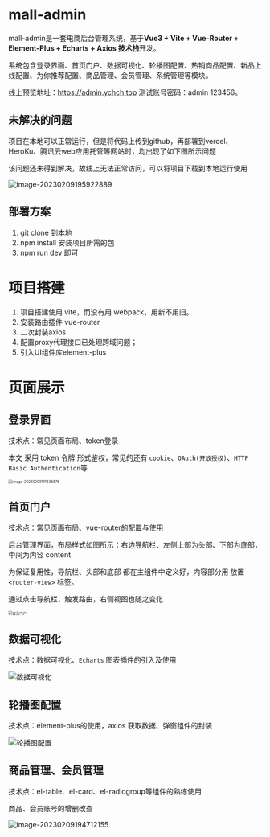 # mall-admin

mall-admin是一套电商后台管理系统，基于**Vue3 + Vite + Vue-Router + Element-Plus + Echarts + Axios 技术栈**开发。

系统包含登录界面、首页门户、数据可视化、轮播图配置、热销商品配置、新品上线配置、为你推荐配置、商品管理、会员管理、系统管理等模块。

线上预览地址：https://admin.ychch.top 测试账号密码：admin 123456。

## 未解决的问题

项目在本地可以正常运行，但是将代码上传到github，再部署到vercel、HeroKu、腾讯云web应用托管等网站时，均出现了如下图所示问题

该问题还未得到解决，故线上无法正常访问，可以将项目下载到本地运行使用

![image-20230209195922889](https://ychch-blog.oss-cn-hongkong.aliyuncs.com/image-20230209195922889.webp)

## 部署方案

1. git clone 到本地
2. npm install  安装项目所需的包
3. npm run dev  即可

# 项目搭建

1. 项目搭建使用 vite，而没有用 webpack，用新不用旧。
2. 安装路由插件 vue-router
3. 二次封装axios
4. 配置proxy代理接口已处理跨域问题；
5. 引入UI组件库element-plus

# 页面展示

## 登录界面

技术点：常见页面布局、token登录

本文 采用 token 令牌 形式鉴权，常见的还有 `cookie`、`OAuth(开放授权)`、`HTTP Basic Authentication`等

<img src="https://ychch-blog.oss-cn-hongkong.aliyuncs.com/image-20230209191836876.webp" alt="image-20230209191836876" style="zoom:50%;" />

## 首页门户

技术点：常见页面布局、vue-router的配置与使用

后台管理界面，布局样式如图所示：右边导航栏、左侧上部为头部、下部为底部，中间为内容 content

为保证复用性，导航栏、头部和底部 都在主组件中定义好，内容部分用 放置`<router-view>` 标签。

通过点击导航栏，触发路由，右侧视图也随之变化

<img src="https://ychch-blog.oss-cn-hongkong.aliyuncs.com/image-20230209192548811.webp" alt="首页门户" style="zoom: 50%;" />

## 数据可视化

技术点：数据可视化、`Echarts` 图表插件的引入及使用

![数据可视化](https://ychch-blog.oss-cn-hongkong.aliyuncs.com/image-20230209193524262.webp)

## 轮播图配置

技术点：element-plus的使用，axios 获取数据、弹窗组件的封装

![轮播图配置](https://ychch-blog.oss-cn-hongkong.aliyuncs.com/image-20230209194606047.webp)

## 商品管理、会员管理

技术点：el-table、el-card、el-radiogroup等组件的熟练使用

商品、会员账号的增删改查

![image-20230209194712155](https://ychch-blog.oss-cn-hongkong.aliyuncs.com/image-20230209194712155.webp)
